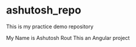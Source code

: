 # ashutosh_repo
This is my practice demo repository

My Name is Ashutosh Rout
This an Angular project
